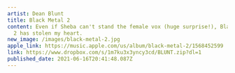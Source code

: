 ```yaml
---
artist: Dean Blunt
title: Black Metal 2
content: Even if Sheba can't stand the female vox (huge surprise!), Black Metal
  2 has stolen my heart.
new_image: /images/black-metal-2.jpg
apple_link: https://music.apple.com/us/album/black-metal-2/1568452599
link: https://www.dropbox.com/s/1m7ku3x3yncy3cd/BLUNT.zip?dl=1
published_date: 2021-06-16T20:41:48.087Z
---
```

